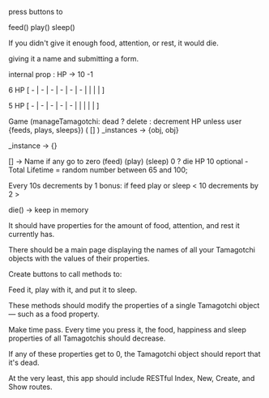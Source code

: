 



press buttons to 

feed()
play() 
sleep()



If you didn't give it enough food, attention, or rest, it would die.

giving it a name and submitting a form.

internal prop : HP -> 10 -1



6 HP
[   -  |  -   |  -   |  -   |  -   |  -   |      |     |     |     ]


5 HP
[   -  |  -   |  -   |  -   |  -   |      |      |     |     |     ]


Game  (manageTamagotchi: dead ? delete : decrement HP unless user {feeds, plays, sleeps})
(
[]
)
_instances -> {obj, obj}

_instance -> {}

[] -> 
Name
if any go to zero
(feed) (play) (sleep) 0 ? die
HP 10
optional - Total Lifetime = random number between 65 and 100;

Every 10s decrements by 1
bonus:  if feed play or sleep < 10 decrements by 2 >


die()
 -> keep in memory 

It should have properties for the amount of food, attention, and rest it currently has.

There should be a main page displaying the names of all your Tamagotchi objects with the values of their properties.

Create buttons to call methods to:

Feed it, play with it, and put it to sleep. 

These methods should modify the properties of a single Tamagotchi object — such as a food property.

Make time pass. Every time you press it, the food, happiness and sleep properties of all Tamagotchis should decrease.

If any of these properties get to 0, the Tamagotchi object should report that it's dead.

At the very least, this app should include RESTful Index, New, Create, and Show routes.



